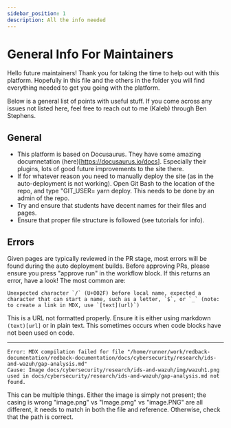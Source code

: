 ```yaml
---
sidebar_position: 1
description: All the info needed
---
```


# General Info For Maintainers

Hello future maintainers! Thank you for taking the time to help out with this platform. Hopefully in this file and the others in the folder you will find everything
needed to get you going with the platform. 

Below is a general list of points with useful stuff. If you come across any issues not listed here, feel free to reach out to me (Kaleb) through Ben Stephens.

## General
- This platform is based on Docusaurus. They have some amazing documnetation (here)[https://docusaurus.io/docs]. Especially their plugins, lots of good future improvements to the site there.
- If for whatever reason you need to manually deploy the site (as in the auto-deployment is not working). Open Git Bash to the location of the repo, and type "GIT_USER=<YOUR USERNAME> yarn deploy. This needs to be done by an admin of the repo.
- Try and ensure that students have decent names for their files and pages.
- Ensure that proper file structure is followed (see tutorials for info).

## Errors
Given pages are typically reviewed in the PR stage, most errors will be found during the auto deployment builds. Before approving PRs, please ensure you press "approve run" in the workflow block. If this returns an error, have a look! The most common are:

```
Unexpected character `/` (U+002F) before local name, expected a character that can start a name, such as a letter, `$`, or `_` (note: to create a link in MDX, use `[text](url)`)
```

This is a URL not formatted properly. Ensure it is either using markdown `(text)[url]` or in plain text. This sometimes occurs when code blocks have not been used on code.

---

```
Error: MDX compilation failed for file "/home/runner/work/redback-documentation/redback-documentation/docs/cybersecurity/research/ids-and-wazuh/gap-analysis.md"
Cause: Image docs/cybersecurity/research/ids-and-wazuh/img/wazuh1.png used in docs/cybersecurity/research/ids-and-wazuh/gap-analysis.md not found.
```

This can be multiple things. Either the image is simply not present; the casing is wrong "image.png" vs "Image.pmg" vs "image.PNG" are all different, it needs to match in both the file and reference. Otherwise, check that the path is correct.
